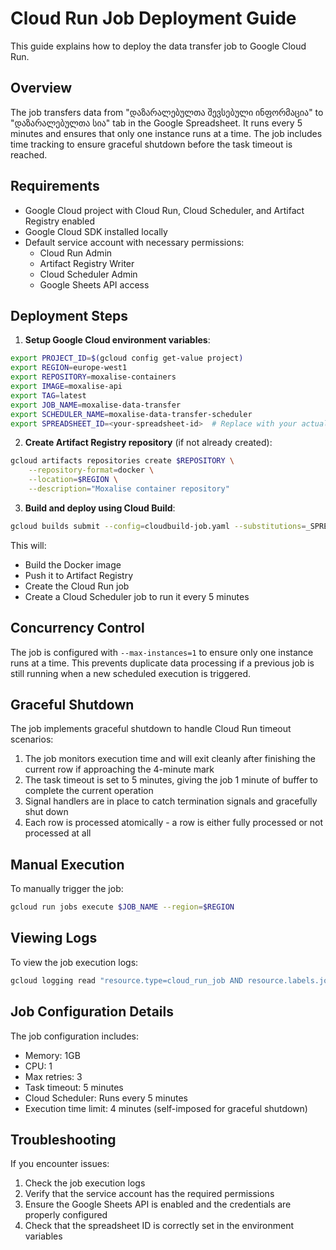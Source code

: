 # Cloud Run Job Deployment Guide

This guide explains how to deploy the data transfer job to Google Cloud Run.

## Overview

The job transfers data from "დაზარალებულთა შევსებული ინფორმაცია" to "დაზარალებულთა სია" tab in the Google Spreadsheet. It runs every 5 minutes and ensures that only one instance runs at a time. The job includes time tracking to ensure graceful shutdown before the task timeout is reached.

## Requirements

- Google Cloud project with Cloud Run, Cloud Scheduler, and Artifact Registry enabled
- Google Cloud SDK installed locally
- Default service account with necessary permissions:
  - Cloud Run Admin
  - Artifact Registry Writer
  - Cloud Scheduler Admin
  - Google Sheets API access

## Deployment Steps

1. **Setup Google Cloud environment variables**:

```bash
export PROJECT_ID=$(gcloud config get-value project)
export REGION=europe-west1
export REPOSITORY=moxalise-containers
export IMAGE=moxalise-api
export TAG=latest
export JOB_NAME=moxalise-data-transfer
export SCHEDULER_NAME=moxalise-data-transfer-scheduler
export SPREADSHEET_ID=<your-spreadsheet-id>  # Replace with your actual spreadsheet ID
```

2. **Create Artifact Registry repository** (if not already created):

```bash
gcloud artifacts repositories create $REPOSITORY \
    --repository-format=docker \
    --location=$REGION \
    --description="Moxalise container repository"
```

3. **Build and deploy using Cloud Build**:

```bash
gcloud builds submit --config=cloudbuild-job.yaml --substitutions=_SPREADSHEET_ID=$SPREADSHEET_ID
```

This will:
- Build the Docker image
- Push it to Artifact Registry
- Create the Cloud Run job
- Create a Cloud Scheduler job to run it every 5 minutes

## Concurrency Control

The job is configured with `--max-instances=1` to ensure only one instance runs at a time. This prevents duplicate data processing if a previous job is still running when a new scheduled execution is triggered.

## Graceful Shutdown

The job implements graceful shutdown to handle Cloud Run timeout scenarios:

1. The job monitors execution time and will exit cleanly after finishing the current row if approaching the 4-minute mark
2. The task timeout is set to 5 minutes, giving the job 1 minute of buffer to complete the current operation
3. Signal handlers are in place to catch termination signals and gracefully shut down
4. Each row is processed atomically - a row is either fully processed or not processed at all

## Manual Execution

To manually trigger the job:

```bash
gcloud run jobs execute $JOB_NAME --region=$REGION
```

## Viewing Logs

To view the job execution logs:

```bash
gcloud logging read "resource.type=cloud_run_job AND resource.labels.job_name=$JOB_NAME" --limit=50
```

## Job Configuration Details

The job configuration includes:
- Memory: 1GB
- CPU: 1
- Max retries: 3
- Task timeout: 5 minutes
- Cloud Scheduler: Runs every 5 minutes
- Execution time limit: 4 minutes (self-imposed for graceful shutdown)

## Troubleshooting

If you encounter issues:

1. Check the job execution logs
2. Verify that the service account has the required permissions
3. Ensure the Google Sheets API is enabled and the credentials are properly configured
4. Check that the spreadsheet ID is correctly set in the environment variables